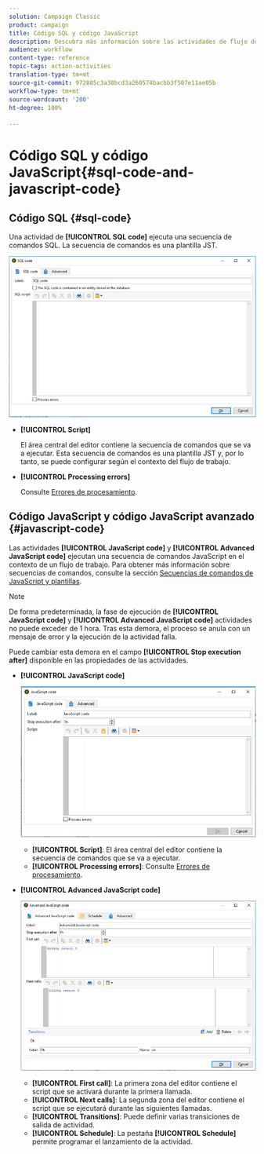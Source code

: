 ```yaml
---
solution: Campaign Classic
product: campaign
title: Código SQL y código JavaScript
description: Descubra más información sobre las actividades de flujo de trabajo de código SQL y código JavaScript
audience: workflow
content-type: reference
topic-tags: action-activities
translation-type: tm+mt
source-git-commit: 972885c3a38bcd3a260574bacbb3f507e11ae05b
workflow-type: tm+mt
source-wordcount: '200'
ht-degree: 100%

---
```



# Código SQL y código JavaScript{#sql-code-and-javascript-code}

## Código SQL {#sql-code}

Una actividad de **[!UICONTROL SQL code]** ejecuta una secuencia de comandos SQL. La secuencia de comandos es una plantilla JST.

![](assets/sql_code.png)

* **[!UICONTROL Script]**

   El área central del editor contiene la secuencia de comandos que se va a ejecutar. Esta secuencia de comandos es una plantilla JST y, por lo tanto, se puede configurar según el contexto del flujo de trabajo.

* **[!UICONTROL Processing errors]**

   Consulte [Errores de procesamiento](../../workflow/using/monitoring-workflow-execution.md#processing-errors).

## Código JavaScript y código JavaScript avanzado {#javascript-code}

Las actividades **[!UICONTROL JavaScript code]** y **[!UICONTROL Advanced JavaScript code]** ejecutan una secuencia de comandos JavaScript en el contexto de un flujo de trabajo. Para obtener más información sobre secuencias de comandos, consulte la sección [Secuencias de comandos de JavaScript y plantillas](../../workflow/using/javascript-scripts-and-templates.md).

>[!NOTE]
>
>De forma predeterminada, la fase de ejecución de **[!UICONTROL JavaScript code]** y **[!UICONTROL Advanced JavaScript code]** actividades no puede exceder de 1 hora. Tras esta demora, el proceso se anula con un mensaje de error y la ejecución de la actividad falla.
>
>Puede cambiar esta demora en el campo **[!UICONTROL Stop execution after]** disponible en las propiedades de las actividades.

* **[!UICONTROL JavaScript code]**

   ![](assets/javascript_code.png)

   * **[!UICONTROL Script]**: El área central del editor contiene la secuencia de comandos que se va a ejecutar.
   * **[!UICONTROL Processing errors]**: Consulte [Errores de procesamiento](../../workflow/using/monitoring-workflow-execution.md#processing-errors).

* **[!UICONTROL Advanced JavaScript code]**

   ![](assets/advanced_javascript_code.png)

   * **[!UICONTROL First call]**: La primera zona del editor contiene el script que se activará durante la primera llamada.
   * **[!UICONTROL Next calls]**: La segunda zona del editor contiene el script que se ejecutará durante las siguientes llamadas.
   * **[!UICONTROL Transitions]**: Puede definir varias transiciones de salida de actividad.
   * **[!UICONTROL Schedule]**: La pestaña **[!UICONTROL Schedule]** permite programar el lanzamiento de la actividad.
